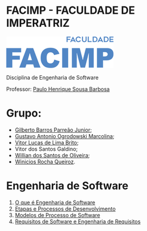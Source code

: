 # FACIMP - FACULDADE DE IMPERATRIZ
![alt text](/facimp.png "Facimp")

Disciplina de Engenharia de Software

Professor: 
[Paulo Henrique Sousa Barbosa](https://github.com/agenteph)

# Grupo: 
* [Gilberto Barros Parreão Junior](https://github.com/gilbertoparreao);
* [Gustavo Antonio Ogrodowski Marcolina](https://github.com/marcolinaguga);
* [Vitor Lucas de Lima Brito](https://github.com/Darthvitu);
* Vitor dos Santos Galdino;
* [Willian dos Santos de Oliveira](https://github.com/8oito-bits);
* [Winicios Rocha Queiroz](https://github.com/Winicios22).

       

# Engenharia de Software

1. [O que é Engenharia de Software](https://github.com/8oito-bits/ENGENHARIA-DE-SOFTWARE-01--TI-DA-DEPRESS-O/wiki/O-que-é-Engenharia-de-Software%3F)
2. [Etapas e Processos de Desenvolvimento](https://github.com/8oito-bits/ENGENHARIA-DE-SOFTWARE-01--TI-DA-DEPRESS-O/wiki/Etapas-e-Processos-de-Desenvolvimento)
3. [Modelos de Processo de Software](https://github.com/8oito-bits/ENGENHARIA-DE-SOFTWARE-01--TI-DA-DEPRESS-O/wiki/Modelos-de-Processo-de-Software)
4. [Requisitos de Software e Engenharia de Requisitos](https://github.com/8oito-bits/ENGENHARIA-DE-SOFTWARE-01--TI-DA-DEPRESS-O/wiki/Requisitos-de-Software-e-Engenharia-de-Requisitos)
